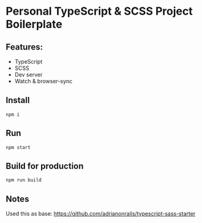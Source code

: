 # Personal TypeScript & SCSS Project Boilerplate
## Features:

- TypeScript
- SCSS
- Dev server
- Watch & browser-sync

## Install
`npm i`

## Run
`npm start`

## Build for production
`npm run build`

## Notes
Used this as base: https://github.com/adrianonrails/typescript-sass-starter
